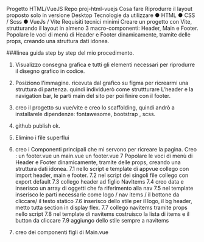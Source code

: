 
Progetto HTML/VueJS
Repo proj-html-vuejs
Cosa fare
Riprodurre il layout proposto solo in versione Desktop
Tecnologie da utilizzare
● HTML
● CSS / Scss
● VueJs / Vite
Requisiti tecnici minimi
Creare un progetto con Vite, strutturando il layout in almeno 3 macro-componenti: Header, Main e Footer.
Popolare le voci di menù di Header e Footer dinamicamente, tramite delle props, creando una struttura dati idonea.



###linea guida step by step del mio procedimento.

1. Visualizzo consegna grafica e tutti gli elementi necessari per riprodurre il disegno grafico in codice.
2. Posiziono l'immagine. ricevuta dal grafico su figma per ricrearmi una struttura di partenza.
quindi individuerò come struttturare L'header e la navigation bar,
le parti main del sito per poi finire con il footer.
3. creo il progetto su vue/vite e creo lo scaffolding, quindi andrò a installarele dipendenze:
fontawesome, bootstrap , scss.
4. github publish ok.
5. Elimino i file superflui
6. creo i Componenti principali che mi servono per ricreare la pagina.
Creo :
un footer.vue
un main.vue
un footer.vue
7 Popolare le voci di menù di Header e Footer dinamicamente, tramite delle props, creando una struttura dati idonea.
7.1  nello script e template di appvue collego con import header, main e footer.
7.2  nel script dei singoli file collego con export default
7.3  collego header ad figlio NavItems 
7.4  creo data e inserisco un array di oggetti che fa riferimento alla nav
7.5  nel template inserisco le parti necessarie come logo / nav items / il bottone da cliccare/ il testo statico
7.6  inserisco dello stile per il logo, il bg header, metto tutta section in display flex.
7.7  collego navitems tramite props nello script
7.8  nel template di navitems costruisco la lista di items e il button da cliccare
7.9  aggiungo dello stile sempre a navitems

8. creo dei componenti figli di Main.vue







